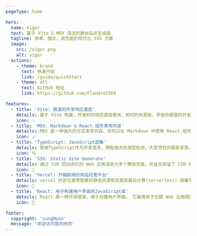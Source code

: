 ```yaml
---
pageType: home

hero:
  name: Vigor
  text: 基于 Vite & MDX 语法的静态站点生成器
  tagline: 简单、强大、高性能的现代化 SSG 方案
  image:
    src: /vigor.png
    alt: vigor
  actions:
    - theme: brand
      text: 快速开始
      link: /guide/quickStart
    - theme: alt
      text: GitHub 地址
      link: https://github.com/Flandre3569

features:
  - title: 'Vite: 极速的开发响应速度'
    details: 基于 Vite 构建，开发时的响应速度极快，即时的热更新，带给你极致的开发体验。
    icon: ✨
  - title: 'MDX: Markdown & React 组件来写内容'
    details: MDX 是一种强大的方式来写内容。你可以在 Markdown 中使用 React 组件。
    icon: 🪄
  - title: 'TypeScript: JavaScript超集'
    details: 使用TypeScript作为开发语言，拥有强大的类型检测，大型项目的极致享受。
    icon: 🪐
  - title: 'SSG: Static Site Generate'
    details: 通过 SSR 把动态化的 Web 应用渲染为多个静态页面，并且也保留了 CSR 的能力。
    icon: 🎉
  - title: 'Vercel: 开箱即用的网站托管平台'
    details: vercel 的定位是零配置的静态资源和无服务器云计算(serverless) 部署平台。
    icon: 🦄
  - title: 'React: 用于构建用户界面的JavaScript库'
    details: React 是一种开源框架，用于创建用户界面。 它最常用于创建 Web 应用程序。
    icon: 🍕

footer:
  copyright: 'sungMoon'
  message: '欢迎访问我的网页'
---
```

